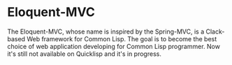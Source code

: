 # Eloquent-MVC

The Eloquent-MVC, whose name is inspired by the Spring-MVC, is a Clack-based Web framework for Common Lisp. The goal is to become the best choice of web application developing for Common Lisp programmer. Now it's still not available on Quicklisp and it's in progress.
